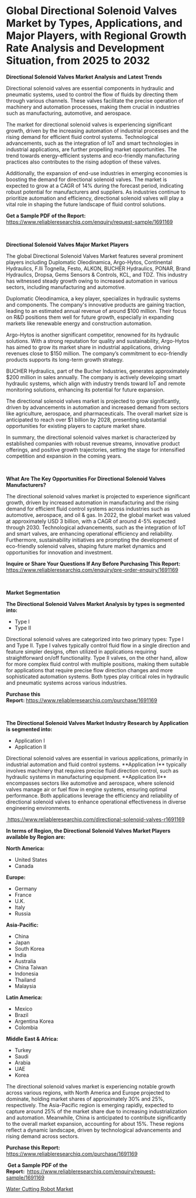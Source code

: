 <p><h1>Global Directional Solenoid Valves Market by Types, Applications, and Major Players, with Regional Growth Rate Analysis and Development Situation, from 2025 to 2032</h1></p><p><strong>Directional Solenoid Valves Market Analysis and Latest Trends</strong></p>
<p><p>Directional solenoid valves are essential components in hydraulic and pneumatic systems, used to control the flow of fluids by directing them through various channels. These valves facilitate the precise operation of machinery and automation processes, making them crucial in industries such as manufacturing, automotive, and aerospace. </p><p>The market for directional solenoid valves is experiencing significant growth, driven by the increasing automation of industrial processes and the rising demand for efficient fluid control systems. Technological advancements, such as the integration of IoT and smart technologies in industrial applications, are further propelling market opportunities. The trend towards energy-efficient systems and eco-friendly manufacturing practices also contributes to the rising adoption of these valves.</p><p>Additionally, the expansion of end-use industries in emerging economies is boosting the demand for directional solenoid valves. The market is expected to grow at a CAGR of 14% during the forecast period, indicating robust potential for manufacturers and suppliers. As industries continue to prioritize automation and efficiency, directional solenoid valves will play a vital role in shaping the future landscape of fluid control solutions.</p></p>
<p><strong>Get a Sample PDF of the Report:&nbsp;</strong> <a href="https://www.reliableresearchiq.com/enquiry/request-sample/1691169?utm_campaign=2455&utm_medium=2&utm_source=Github&utm_content=ia&utm_term=26032025&utm_id=directional-solenoid-valves">https://www.reliableresearchiq.com/enquiry/request-sample/1691169</a></p>
<p>&nbsp;</p>
<p><strong>Directional Solenoid Valves Major Market Players</strong></p>
<p><p>The global Directional Solenoid Valves Market features several prominent players including Duplomatic Oleodinamica, Argo-Hytos, Continental Hydraulics, F.lli Tognella, Festo, ALKON, BUCHER Hydraulics, PONAR, Brand Hydraulics, Dropsa, Gems Sensors & Controls, KCL, and TDZ. This industry has witnessed steady growth owing to increased automation in various sectors, including manufacturing and automotive.</p><p>Duplomatic Oleodinamica, a key player, specializes in hydraulic systems and components. The company's innovative products are gaining traction, leading to an estimated annual revenue of around $100 million. Their focus on R&D positions them well for future growth, especially in expanding markets like renewable energy and construction automation.</p><p>Argo-Hytos is another significant competitor, renowned for its hydraulic solutions. With a strong reputation for quality and sustainability, Argo-Hytos has aimed to grow its market share in industrial applications, driving revenues close to $150 million. The company’s commitment to eco-friendly products supports its long-term growth strategy.</p><p>BUCHER Hydraulics, part of the Bucher Industries, generates approximately $200 million in sales annually. The company is actively developing smart hydraulic systems, which align with industry trends toward IoT and remote monitoring solutions, enhancing its potential for future expansion.</p><p>The directional solenoid valves market is projected to grow significantly, driven by advancements in automation and increased demand from sectors like agriculture, aerospace, and pharmaceuticals. The overall market size is anticipated to reach over $1 billion by 2028, presenting substantial opportunities for existing players to capture market share.</p><p>In summary, the directional solenoid valves market is characterized by established companies with robust revenue streams, innovative product offerings, and positive growth trajectories, setting the stage for intensified competition and expansion in the coming years.</p></p>
<p>&nbsp;</p>
<p><strong>What Are The Key Opportunities For Directional Solenoid Valves Manufacturers?</strong></p>
<p><p>The directional solenoid valves market is projected to experience significant growth, driven by increased automation in manufacturing and the rising demand for efficient fluid control systems across industries such as automotive, aerospace, and oil & gas. In 2022, the global market was valued at approximately USD 3 billion, with a CAGR of around 4-5% expected through 2030. Technological advancements, such as the integration of IoT and smart valves, are enhancing operational efficiency and reliability. Furthermore, sustainability initiatives are prompting the development of eco-friendly solenoid valves, shaping future market dynamics and opportunities for innovation and investment.</p></p>
<p><strong>Inquire or Share Your Questions If Any Before Purchasing This Report:</strong> <a href="https://www.reliableresearchiq.com/enquiry/pre-order-enquiry/1691169?utm_campaign=2455&utm_medium=2&utm_source=Github&utm_content=ia&utm_term=26032025&utm_id=directional-solenoid-valves">https://www.reliableresearchiq.com/enquiry/pre-order-enquiry/1691169</a></p>
<p>&nbsp;</p>
<p><strong>Market Segmentation</strong></p>
<p><strong>The Directional Solenoid Valves Market Analysis by types is segmented into:</strong></p>
<p><ul><li>Type I</li><li>Type II</li></ul></p>
<p><p>Directional solenoid valves are categorized into two primary types: Type I and Type II. Type I valves typically control fluid flow in a single direction and feature simpler designs, often utilized in applications requiring straightforward on/off functionality. Type II valves, on the other hand, allow for more complex fluid control with multiple positions, making them suitable for applications that require precise flow direction changes and more sophisticated automation systems. Both types play critical roles in hydraulic and pneumatic systems across various industries.</p></p>
<p><strong>Purchase this Report:&nbsp;</strong><a href="https://www.reliableresearchiq.com/purchase/1691169?utm_campaign=2455&utm_medium=2&utm_source=Github&utm_content=ia&utm_term=26032025&utm_id=directional-solenoid-valves">https://www.reliableresearchiq.com/purchase/1691169</a></p>
<p>&nbsp;</p>
<p><strong>The Directional Solenoid Valves Market Industry Research by Application is segmented into:</strong></p>
<p><ul><li>Application I</li><li>Application II</li></ul></p>
<p><p>Directional solenoid valves are essential in various applications, primarily in industrial automation and fluid control systems. **Application I** typically involves machinery that requires precise fluid direction control, such as hydraulic systems in manufacturing equipment. **Application II** encompasses sectors like automotive and aerospace, where solenoid valves manage air or fuel flow in engine systems, ensuring optimal performance. Both applications leverage the efficiency and reliability of directional solenoid valves to enhance operational effectiveness in diverse engineering environments.</p></p>
<p><a href="https://www.reliableresearchiq.com/directional-solenoid-valves-r1691169?utm_campaign=2455&utm_medium=2&utm_source=Github&utm_content=ia&utm_term=26032025&utm_id=directional-solenoid-valves">&nbsp;https://www.reliableresearchiq.com/directional-solenoid-valves-r1691169</a></p>
<p><strong>In terms of Region, the Directional Solenoid Valves Market Players available by Region are:</strong></p>
<p>
    <p> <strong> North America: </strong>
        <ul>
            <li>United States</li>
            <li>Canada</li>
        </ul>
        </p> 
    <p> <strong> Europe: </strong>
        <ul>
            <li>Germany</li>
            <li>France</li>
            <li>U.K.</li>
            <li>Italy</li>
            <li>Russia</li>
        </ul>
        </p> 
    <p> <strong> Asia-Pacific: </strong>
        <ul>
            <li>China</li>
            <li>Japan</li>
            <li>South Korea</li>
            <li>India</li>
            <li>Australia</li>
            <li>China Taiwan</li>
            <li>Indonesia</li>
            <li>Thailand</li>
            <li>Malaysia</li>
        </ul>
        </p> 
    <p> <strong> Latin America: </strong>
        <ul>
            <li>Mexico</li>
            <li>Brazil</li>
            <li>Argentina Korea</li>
            <li>Colombia</li>
        </ul>
        </p> 
    <p> <strong> Middle East & Africa: </strong>
        <ul>
            <li>Turkey</li>
            <li>Saudi</li>
            <li>Arabia</li>
            <li>UAE</li>
            <li>Korea</li>
        </ul>
    </p>
    </p>
<p><p>The directional solenoid valves market is experiencing notable growth across various regions, with North America and Europe projected to dominate, holding market shares of approximately 30% and 25%, respectively. The Asia-Pacific region is emerging rapidly, expected to capture around 25% of the market share due to increasing industrialization and automation. Meanwhile, China is anticipated to contribute significantly to the overall market expansion, accounting for about 15%. These regions reflect a dynamic landscape, driven by technological advancements and rising demand across sectors.</p></p>
<p><strong>Purchase this Report: </strong><a href="https://www.reliableresearchiq.com/purchase/1691169?utm_campaign=2455&utm_medium=2&utm_source=Github&utm_content=ia&utm_term=26032025&utm_id=directional-solenoid-valves">https://www.reliableresearchiq.com/purchase/1691169</a></p>
<p>&nbsp;<strong>Get a Sample PDF of the Report:&nbsp;&nbsp;</strong><a href="https://www.reliableresearchiq.com/enquiry/request-sample/1691169?utm_campaign=2455&utm_medium=2&utm_source=Github&utm_content=ia&utm_term=26032025&utm_id=directional-solenoid-valves">https://www.reliableresearchiq.com/enquiry/request-sample/1691169</a></p>
<p><strong></strong></p>
<p><p><a href="https://github.com/arocasanzib6/Market-Research-Report-List-1/blob/main/water-cutting-robot-market.md?utm_campaign=2455&utm_medium=2&utm_source=Github&utm_content=ia&utm_term=26032025&utm_id=directional-solenoid-valves">Water Cutting Robot Market</a></p></p>